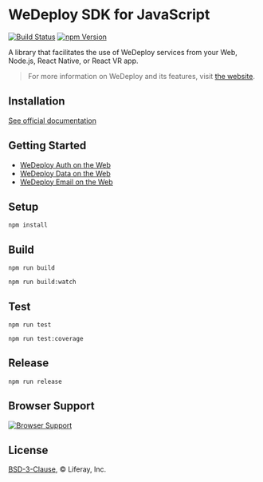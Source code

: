 # WeDeploy SDK for JavaScript

[![Build Status][build-status-svg]][build-status-link]
[![npm Version][npm-svg]][npm-link]

A library that facilitates the use of WeDeploy services from your Web, Node.js, React Native, or React VR app.

> For more information on WeDeploy and its features, visit [the website](https://wedeploy.com).

## Installation

[See official documentation](https://wedeploy.com/docs/intro/api-clients/#2)

## Getting Started

* [WeDeploy Auth on the Web](https://wedeploy.com/tutorials/auth-web/get-started/)
* [WeDeploy Data on the Web](https://wedeploy.com/tutorials/data-web/get-started/)
* [WeDeploy Email on the Web](https://wedeploy.com/tutorials/email-web/get-started/)

## Setup

```
npm install
```

## Build

```
npm run build
```

```
npm run build:watch
```

## Test

```
npm run test
```

```
npm run test:coverage
```

## Release

```
npm run release
```

## Browser Support

[![Browser Support][browser-support-svg]][browser-support-link]

## License

[BSD-3-Clause](https://spdx.org/licenses/BSD-3-Clause.html), © Liferay, Inc.

[build-status-svg]: https://travis-ci.com/wedeploy/wedeploy-sdk-js.svg?token=a51FNuiJPYZtHhup9q1V&branch=master
[build-status-link]: https://travis-ci.com/wedeploy/wedeploy-sdk-js

[npm-svg]: https://img.shields.io/npm/v/wedeploy.svg
[npm-link]: https://npmjs.org/wedeploy

[browser-support-svg]: https://saucelabs.com/browser-matrix/ivansantos.svg
[browser-support-link]: https://saucelabs.com/beta/builds/8a24c731fc704e2c835033bcbc2faa2e

